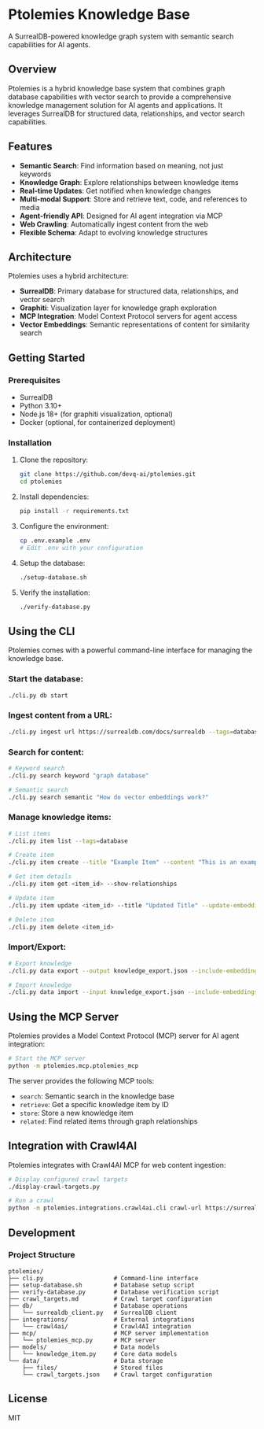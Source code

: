 # Ptolemies Knowledge Base

A SurrealDB-powered knowledge graph system with semantic search capabilities for AI agents.

## Overview

Ptolemies is a hybrid knowledge base system that combines graph database capabilities with vector search to provide a comprehensive knowledge management solution for AI agents and applications. It leverages SurrealDB for structured data, relationships, and vector search capabilities.

## Features

- **Semantic Search**: Find information based on meaning, not just keywords
- **Knowledge Graph**: Explore relationships between knowledge items
- **Real-time Updates**: Get notified when knowledge changes
- **Multi-modal Support**: Store and retrieve text, code, and references to media
- **Agent-friendly API**: Designed for AI agent integration via MCP
- **Web Crawling**: Automatically ingest content from the web
- **Flexible Schema**: Adapt to evolving knowledge structures

## Architecture

Ptolemies uses a hybrid architecture:

- **SurrealDB**: Primary database for structured data, relationships, and vector search
- **Graphiti**: Visualization layer for knowledge graph exploration
- **MCP Integration**: Model Context Protocol servers for agent access
- **Vector Embeddings**: Semantic representations of content for similarity search

## Getting Started

### Prerequisites

- SurrealDB
- Python 3.10+
- Node.js 18+ (for graphiti visualization, optional)
- Docker (optional, for containerized deployment)

### Installation

1. Clone the repository:
   ```bash
   git clone https://github.com/devq-ai/ptolemies.git
   cd ptolemies
   ```

2. Install dependencies:
   ```bash
   pip install -r requirements.txt
   ```

3. Configure the environment:
   ```bash
   cp .env.example .env
   # Edit .env with your configuration
   ```

4. Setup the database:
   ```bash
   ./setup-database.sh
   ```

5. Verify the installation:
   ```bash
   ./verify-database.py
   ```

## Using the CLI

Ptolemies comes with a powerful command-line interface for managing the knowledge base.

### Start the database:
```bash
./cli.py db start
```

### Ingest content from a URL:
```bash
./cli.py ingest url https://surrealdb.com/docs/surrealdb --tags=database,documentation
```

### Search for content:
```bash
# Keyword search
./cli.py search keyword "graph database"

# Semantic search
./cli.py search semantic "How do vector embeddings work?"
```

### Manage knowledge items:
```bash
# List items
./cli.py item list --tags=database

# Create item
./cli.py item create --title "Example Item" --content "This is an example." --tags=example,test

# Get item details
./cli.py item get <item_id> --show-relationships

# Update item
./cli.py item update <item_id> --title "Updated Title" --update-embedding

# Delete item
./cli.py item delete <item_id>
```

### Import/Export:
```bash
# Export knowledge
./cli.py data export --output knowledge_export.json --include-embeddings

# Import knowledge
./cli.py data import --input knowledge_export.json --include-embeddings
```

## Using the MCP Server

Ptolemies provides a Model Context Protocol (MCP) server for AI agent integration:

```bash
# Start the MCP server
python -m ptolemies.mcp.ptolemies_mcp
```

The server provides the following MCP tools:
- `search`: Semantic search in the knowledge base
- `retrieve`: Get a specific knowledge item by ID
- `store`: Store a new knowledge item
- `related`: Find related items through graph relationships

## Integration with Crawl4AI

Ptolemies integrates with Crawl4AI MCP for web content ingestion:

```bash
# Display configured crawl targets
./display-crawl-targets.py

# Run a crawl
python -m ptolemies.integrations.crawl4ai.cli crawl-url https://surrealdb.com/docs/surrealdb --depth 2 --tags=database,documentation
```

## Development

### Project Structure

```
ptolemies/
├── cli.py                    # Command-line interface
├── setup-database.sh         # Database setup script
├── verify-database.py        # Database verification script
├── crawl_targets.md          # Crawl target configuration
├── db/                       # Database operations
│   └── surrealdb_client.py   # SurrealDB client
├── integrations/             # External integrations
│   └── crawl4ai/             # Crawl4AI integration
├── mcp/                      # MCP server implementation
│   └── ptolemies_mcp.py      # MCP server
├── models/                   # Data models
│   └── knowledge_item.py     # Core data models
└── data/                     # Data storage
    ├── files/                # Stored files
    └── crawl_targets.json    # Crawl target configuration
```

## License

MIT
